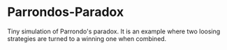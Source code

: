 # Parrondos-Paradox
Tiny simulation of Parrondo's paradox. It is an example where two loosing strategies are turned to a winning one when combined.
